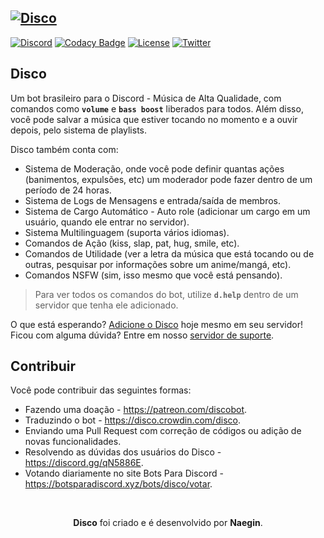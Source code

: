 [![Disco](https://i.imgur.com/DWa6iY0.png)][bot-invite-url]
---
[![Discord][discord-badge]][discord-url] [![Codacy Badge][codacy-badge]][codacy-url] [![License][license-badge]][license-url] 
[![Twitter][twitter-badge]][twitter-url] 

## Disco

Um bot brasileiro para o Discord - Música de Alta Qualidade, com comandos como **`volume`** e **`bass boost`** liberados para todos. Além disso, você pode salvar a música que estiver tocando no momento e a ouvir depois, pelo sistema de playlists.

Disco também conta com:
  - Sistema de Moderação, onde você pode definir quantas ações (banimentos, expulsões, etc) um moderador pode fazer dentro de um período de 24 horas.
  - Sistema de Logs de Mensagens e entrada/saída de membros.
  - Sistema de Cargo Automático - Auto role (adicionar um cargo em um usuário, quando ele entrar no servidor).
  - Sistema Multilinguagem (suporta vários idiomas).
  - Comandos de Ação (kiss, slap, pat, hug, smile, etc).
  - Comandos de Utilidade (ver a letra da música que está tocando ou de outras, pesquisar por informações sobre um anime/mangá, etc).
  - Comandos NSFW (sim, isso mesmo que você está pensando).

> Para ver todos os comandos do bot, utilize **`d.help`** dentro de um servidor que tenha ele adicionado.

O que está esperando? [Adicione o Disco][bot-invite-url] hoje mesmo em seu servidor! Ficou com alguma dúvida? Entre em nosso [servidor de suporte][discord-url].

## Contribuir

Você pode contribuir das seguintes formas:
  - Fazendo uma doação - <https://patreon.com/discobot>.
  - Traduzindo o bot - <https://disco.crowdin.com/disco>.
  - Enviando uma Pull Request com correção de códigos ou adição de novas funcionalidades.
  - Resolvendo as dúvidas dos usuários do Disco - <https://discord.gg/qN5886E>.
  - Votando diariamente no site Bots Para Discord - <https://botsparadiscord.xyz/bots/disco/votar>.
 
<br/>
<p align="center"><b>Disco</b> foi criado e é desenvolvido por <b>Naegin</b>.</p>

[bot-invite-url]: https://is.gd/disco_github

[discord-badge]: https://img.shields.io/discord/516346444463210542?label=chat&logo=discord
[discord-url]: https://discord.gg/qN5886E

[codacy-badge]: https://api.codacy.com/project/badge/Grade/42cc1a8fc60b4cc9b84b489701d4faab
[codacy-url]: https://www.codacy.com/manual/Naegin/Disco?utm_source=github.com&amp;utm_medium=referral&amp;utm_content=Naegin/Disco&amp;utm_campaign=Badge_Grade

[license-badge]: https://img.shields.io/github/license/Naegin/Disco
[license-url]: https://github.com/Naegin/Disco/tree/master/LICENSE

[twitter-badge]: https://img.shields.io/twitter/follow/DiscoTheBot
[twitter-url]: https://twitter.com/DiscoTheBot
